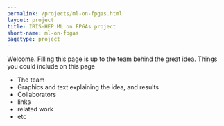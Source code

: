 ```yaml
---
permalink: /projects/ml-on-fpgas.html
layout: project
title: IRIS-HEP ML on FPGAs project
short-name: ml-on-fpgas
pagetype: project
---
```


Welcome. Filling this page is up to the team behind the great idea. Things you could include on this page
  * The team
  * Graphics and text explaining the idea, and results
  * Collaborators
  * links
  * related work 
  * etc
